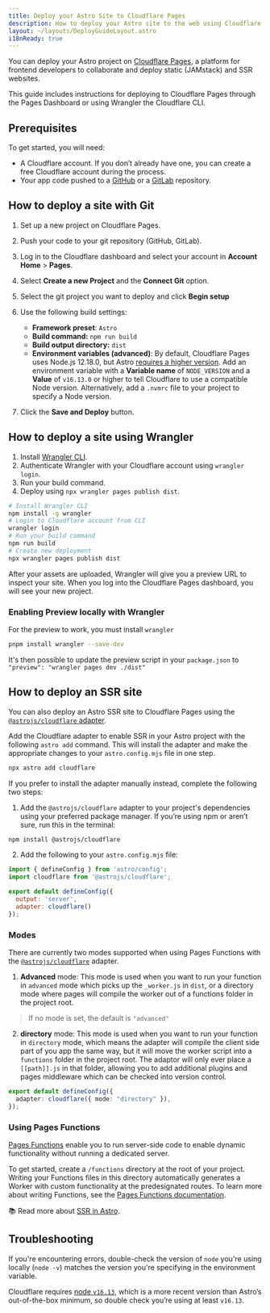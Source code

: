 ```yaml
---
title: Deploy your Astro Site to Cloudflare Pages
description: How to deploy your Astro site to the web using Cloudflare Pages.
layout: ~/layouts/DeployGuideLayout.astro
i18nReady: true
---
```


You can deploy your Astro project on [Cloudflare Pages](https://pages.cloudflare.com/), a platform for frontend developers to collaborate and deploy static (JAMstack) and SSR websites.

This guide includes instructions for deploying to Cloudflare Pages through the Pages Dashboard or using Wrangler the Cloudflare CLI.

## Prerequisites

To get started, you will need:

- A Cloudflare account. If you don’t already have one, you can create a free Cloudflare account during the process.
- Your app code pushed to a [GitHub](https://github.com/) or a [GitLab](https://about.gitlab.com/) repository.

## How to deploy a site with Git

1. Set up a new project on Cloudflare Pages.
2. Push your code to your git repository (GitHub, GitLab).
3. Log in to the Cloudflare dashboard and select your account in **Account Home** > **Pages**.
4. Select **Create a new Project** and the **Connect Git** option.
5. Select the git project you want to deploy and click **Begin setup**
6. Use the following build settings:

    - **Framework preset**: `Astro`
    - **Build command:** `npm run build`
    - **Build output directory:** `dist`
    - **Environment variables (advanced)**: By default, Cloudflare Pages uses Node.js 12.18.0, but Astro [requires a higher version](/en/install/auto/#prerequisites). Add an environment variable with a **Variable name** of `NODE_VERSION` and a **Value** of `v16.13.0` or higher to tell Cloudflare to use a compatible Node version. Alternatively, add a `.nvmrc` file to your project to specify a Node version.

7. Click the **Save and Deploy** button.

## How to deploy a site using Wrangler

1. Install [Wrangler CLI](https://developers.cloudflare.com/workers/wrangler/get-started/).
2. Authenticate Wrangler with your Cloudflare account using `wrangler login`.
3. Run your build command.
4. Deploy using `npx wrangler pages publish dist`.

```bash
# Install Wrangler CLI
npm install -g wrangler
# Login to Cloudflare account from CLI
wrangler login
# Run your build command
npm run build
# Create new deployment
npx wrangler pages publish dist
```

After your assets are uploaded, Wrangler will give you a preview URL to inspect your site. When you log into the Cloudflare Pages dashboard, you will see your new project.

### Enabling Preview locally with Wrangler

For the preview to work, you must install `wrangler`

```bash
pnpm install wrangler --save-dev
```

It's then possible to update the preview script in your `package.json` to `"preview": "wrangler pages dev ./dist"`

## How to deploy an SSR site

You can also deploy an Astro SSR site to Cloudflare Pages using the [`@astrojs/cloudflare` adapter](/en/guides/integrations-guide/cloudflare/).

Add the Cloudflare adapter to enable SSR in your Astro project with the following `astro add` command. This will install the adapter and make the appropriate changes to your `astro.config.mjs` file in one step.

```bash
npx astro add cloudflare
```

If you prefer to install the adapter manually instead, complete the following two steps:

1. Add the `@astrojs/cloudflare` adapter to your project's dependencies using your preferred package manager. If you’re using npm or aren’t sure, run this in the terminal:

```bash
npm install @astrojs/cloudflare
```

2. Add the following to your `astro.config.mjs` file:

```js title="astro.config.mjs" ins={2, 5-6}
import { defineConfig } from 'astro/config';
import cloudflare from '@astrojs/cloudflare';

export default defineConfig({
  output: 'server',
  adapter: cloudflare()
});
```

### Modes

There are currently two modes supported when using Pages Functions with the [`@astrojs/cloudflare`](https://github.com/withastro/astro/tree/main/packages/integrations/cloudflare#readme) adapter. 

1. **Advanced** mode: This mode is used when you want to run your function in `advanced` mode which picks up the `_worker.js` in `dist`, or a directory mode where pages will compile the worker out of a functions folder in the project root.  

> If no mode is set, the default  is `"advanced"`

2. **directory** mode: This mode is used when you want to run your function in `directory` mode, which means the adapter will compile the client side part of you app the same way, but it will move the worker script into a `functions` folder in the project root. The adaptor will only ever place a `[[path]].js` in that folder, allowing you to add additional plugins and pages middleware which can be checked into version control.

```ts title="astro.config.mjs" "directory"
export default defineConfig({
  adapter: cloudflare({ mode: "directory" }),
});
```
### Using Pages Functions

[Pages Functions](https://developers.cloudflare.com/pages/platform/functions/) enable you to run server-side code to enable dynamic functionality without running a dedicated server.

To get started, create a `/functions` directory at the root of your project. Writing your Functions files in this directory automatically generates a Worker with custom functionality at the predesignated routes. To learn more about writing Functions, see the [Pages Functions documentation](https://developers.cloudflare.com/pages/platform/functions/).

📚 Read more about [SSR in Astro](/en/guides/server-side-rendering/).

## Troubleshooting

If you're encountering errors, double-check the version of `node` you're using locally (`node -v`) matches the version you're specifying in the environment variable.

Cloudflare requires [node `v16.13`](https://miniflare.dev/get-started/cli#installation), which is a more recent version than Astro’s out-of-the-box minimum, so double check you’re using at least `v16.13`.

